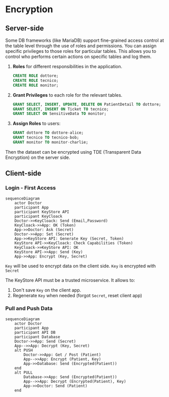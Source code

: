 # Encryption

## Server-side

Some DB frameworks (like MariaDB) support fine-grained access control at the table level through the use of roles and permissions. You can assign specific privileges to those roles for particular tables. This allows you to control who performs certain actions on specific tables and log them.

1. **Roles** for different responsibilities in the application.

    ```sql
    CREATE ROLE dottore;
    CREATE ROLE tecnico;
    CREATE ROLE monitor;
    ```

2. **Grant Privileges** to each role for the relevant tables.

    ```sql
    GRANT SELECT, INSERT, UPDATE, DELETE ON PatientDetail TO dottore;
    GRANT SELECT, INSERT ON Ticket TO tecnico;
    GRANT SELECT ON SensitiveData TO monitor;
    ```

3. **Assign Roles** to users:

    ```sql
    GRANT dottore TO dottore-alice;
    GRANT tecnico TO tecnico-bob;
    GRANT monitor TO monitor-charlie;
    ```

Then the dataset can be encrypted using TDE (Transparent Data Encryption) on the server side.

## Client-side

### Login - First Access

```mermaid
sequenceDiagram
    actor Doctor
    participant App
    participant KeyStore API
    participant KeyCloack
    Doctor->>KeyCloack: Send (Email,Password)
    KeyCloack->>App: OK (Token)
    App->>Doctor: Ask (Secret)
    Doctor->>App: Set (Secret)
    App->>KeyStore API: Generate Key (Secret, Token)
    KeyStore API->>KeyCloack: Check Capabilities (Token)
    KeyCloack->>KeyStore API: OK
    KeyStore API->>App: Send (Key)
    App->>App: Encrypt (Key, Secret)
```

`Key` will be used to encrypt data on the client side. `Key` is encrypted with `Secret`

The KeyStore API must be a trusted microservice. It allows to:

1. Don't save `Key` on the client app.
2. Regenerate `Key` when needed (forgot `Secret`, reset client app)

### Pull and Push Data

```mermaid
sequenceDiagram
    actor Doctor
    participant App
    participant API DB
    participant Database
    Doctor->>App: Send (Secret)
    App-->>App: Decrypt (Key, Secret)
    alt PUSH
        Doctor->>App: Get / Post (Patient)
        App-->>App: Encrypt (Patient, Key)
        App->>Database: Send (Encrypted(Patient))
    end
    alt PULL
        Database->>App: Send (Encrypted(Patient))
        App-->>App: Decrypt (Encrypted(Patient), Key)
        App->>Doctor: Send (Patient)
    end
```
